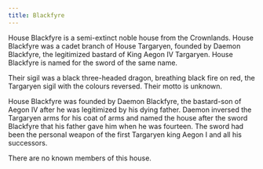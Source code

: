 ```yaml
---
title: Blackfyre
---
```


House Blackfyre is a semi-extinct noble house from the Crownlands. House Blackfyre was a cadet branch of House Targaryen, founded by Daemon Blackfyre, the legitimized bastard of King Aegon IV Targaryen. House Blackfyre is named for the sword of the same name.

Their sigil was a black three-headed dragon, breathing black fire on red, the Targaryen sigil with the colours reversed. Their motto is unknown.

House Blackfyre was founded by Daemon Blackfyre, the bastard-son of Aegon IV after he was legitimized by his dying father. Daemon inversed the Targaryen arms for his coat of arms and named the house after the sword Blackfyre that his father gave him when he was fourteen. The sword had been the personal weapon of the first Targaryen king Aegon I and all his successors.

There are no known members of this house.




